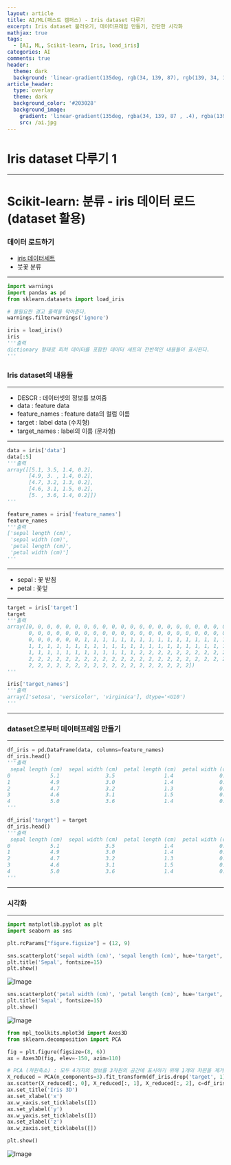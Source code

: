```yaml
---
layout: article
title: AI/ML(패스트 캠퍼스) - Iris dataset 다루기
excerpt: Iris dataset 불러오기, 데이터프레임 만들기, 간단한 시각화
mathjax: true
tags:
  - [AI, ML, Scikit-learn, Iris, load_iris]
categories: AI
comments: true
header:
  theme: dark
  background: 'linear-gradient(135deg, rgb(34, 139, 87), rgb(139, 34, 139))'
article_header:
  type: overlay
  theme: dark
  background_color: '#203028'
  background_image:
    gradient: 'linear-gradient(135deg, rgba(34, 139, 87 , .4), rgba(139, 34, 139, .4))'
    src: /ai.jpg
---
```


# Iris dataset 다루기 1

---

# Scikit-learn: 분류 - iris 데이터 로드(dataset 활용)

### 데이터 로드하기

- [iris 데이터세트](https://scikit-learn.org/stable/modules/generated/sklearn.datasets.load_iris.html#sklearn.datasets.load_iris)
- 붓꽃 분류

---

``` python
import warnings
import pandas as pd
from sklearn.datasets import load_iris

# 불필요한 경고 출력을 막아준다.
warnings.filterwarnings('ignore')

iris = load_iris()
iris
'''출력
dictionary 형태로 피쳐 데이터를 포함한 데이터 세트의 전반적인 내용들이 표시된다.
'''
```


### Iris dataset의 내용들

---

- DESCR : 데이터셋의 정보를 보여줌
- data : feature data
- feature_names : feature data의 컬럼 이름
- target : label data (수치형)
- target_names : label의 이름 (문자형)

---

``` python
data = iris['data']
data[:5]
'''출력
array([[5.1, 3.5, 1.4, 0.2],
       [4.9, 3. , 1.4, 0.2],
       [4.7, 3.2, 1.3, 0.2],
       [4.6, 3.1, 1.5, 0.2],
       [5. , 3.6, 1.4, 0.2]])
'''

feature_names = iris['feature_names']
feature_names
'''출력
['sepal length (cm)',
 'sepal width (cm)',
 'petal length (cm)',
 'petal width (cm)']
'''
```

---

- sepal : 꽃 받침
- petal : 꽃잎

---

``` python
target = iris['target']
target
'''출력
array([0, 0, 0, 0, 0, 0, 0, 0, 0, 0, 0, 0, 0, 0, 0, 0, 0, 0, 0, 0, 0, 0,
       0, 0, 0, 0, 0, 0, 0, 0, 0, 0, 0, 0, 0, 0, 0, 0, 0, 0, 0, 0, 0, 0,
       0, 0, 0, 0, 0, 0, 1, 1, 1, 1, 1, 1, 1, 1, 1, 1, 1, 1, 1, 1, 1, 1,
       1, 1, 1, 1, 1, 1, 1, 1, 1, 1, 1, 1, 1, 1, 1, 1, 1, 1, 1, 1, 1, 1,
       1, 1, 1, 1, 1, 1, 1, 1, 1, 1, 1, 1, 2, 2, 2, 2, 2, 2, 2, 2, 2, 2,
       2, 2, 2, 2, 2, 2, 2, 2, 2, 2, 2, 2, 2, 2, 2, 2, 2, 2, 2, 2, 2, 2,
       2, 2, 2, 2, 2, 2, 2, 2, 2, 2, 2, 2, 2, 2, 2, 2, 2, 2])
'''

iris['target_names']
'''출력
array(['setosa', 'versicolor', 'virginica'], dtype='<U10')
'''
```


---

### dataset으로부터 데이터프레임 만들기

---

``` python
df_iris = pd.DataFrame(data, columns=feature_names)
df_iris.head()
'''출력
 sepal length (cm)  sepal width (cm)  petal length (cm)  petal width (cm)
0             5.1               3.5                1.4               0.2
1             4.9               3.0                1.4               0.2
2             4.7               3.2                1.3               0.2
3             4.6               3.1                1.5               0.2
4             5.0               3.6                1.4               0.2
'''

df_iris['target'] = target
df_iris.head()
'''출력
 sepal length (cm)  sepal width (cm)  petal length (cm)  petal width (cm)  target
0             5.1               3.5                1.4               0.2       0
1             4.9               3.0                1.4               0.2       0
2             4.7               3.2                1.3               0.2       0
3             4.6               3.1                1.5               0.2       0
4             5.0               3.6                1.4               0.2       0
'''
```


---

### 시각화

---

``` python
import matplotlib.pyplot as plt
import seaborn as sns

plt.rcParams["figure.figsize"] = (12, 9)

sns.scatterplot('sepal width (cm)', 'sepal length (cm)', hue='target', palette='muted', data=df_iris)
plt.title('Sepal', fontsize=15)
plt.show()
```

![Image](images/iris1.png)

``` python
sns.scatterplot('petal width (cm)', 'petal length (cm)', hue='target', palette='muted', data=df_iris)
plt.title('Sepal', fontsize=15)
plt.show()
```

![Image](images/iris2.png)

``` python
from mpl_toolkits.mplot3d import Axes3D
from sklearn.decomposition import PCA

fig = plt.figure(figsize=(8, 6))
ax = Axes3D(fig, elev=-150, azim=110)

# PCA (차원축소) : 모두 4가지의 정보를 3차원의 공간에 표시하기 위해 1개의 차원을 제거함
X_reduced = PCA(n_components=3).fit_transform(df_iris.drop('target', 1))
ax.scatter(X_reduced[:, 0], X_reduced[:, 1], X_reduced[:, 2], c=df_iris['target'], cmap=plt.cm.Set1, edgecolor='k', s=40)
ax.set_title('Iris 3D')
ax.set_xlabel('x')
ax.w_xaxis.set_ticklabels([])
ax.set_ylabel('y')
ax.w_yaxis.set_ticklabels([])
ax.set_zlabel('z')
ax.w_zaxis.set_ticklabels([])

plt.show()
```

![Image](images/iris3.png)
